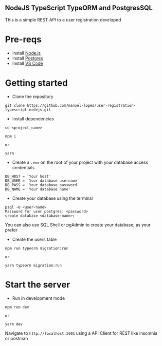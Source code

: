 ## NodeJS TypeScript TypeORM and PostgresSQL

This is a simple REST API to a user registration developed

# Pre-reqs
- Install [Node.js](https://nodejs.org/en/)
- Install [Postgres](https://www.postgresql.org/download/)
- Install [VS Code](https://code.visualstudio.com/)

# Getting started
- Clone the repository
```
git clone https://github.com/manoel-lopes/user-registration-typescript-nodejs.git
```
- Install dependencies
```
cd <project_name>

npm i

or

yarn
```
- Create a `.env` on the root of your project with your database access credentials
```
DB_HOST = 'Your host'
DB_USER = 'Your database username'
DB_PASS = 'Your database password'
DB_NAME = 'Your database name'
```
- Create your database using the terminal
```
psql -U <user-name>
Password for user postgres: <password>
create database <database-name>;
```
You can also use SQL Shell or pgAdmin to create your database, as your prefer

- Create the users table
```
npm run typeorm migration:run

or

yarn typeorm migration:run
```
# Start the server
- Run in development mode
```
npm run dev

or

yarn dev
```
Navigate to `http://localhost:3001` using a API Client for REST like insomnia or postman
